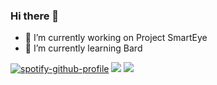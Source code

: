 ### Hi there 👋
- 🔭 I’m currently working on Project SmartEye
- 🌱 I’m currently learning Bard
<!--
**WelobaDenzel/WelobaDenzel** is a ✨ _special_ ✨ repository because its `README.md` (this file) appears on your GitHub profile.

Here are some ideas to get you started:

- 🔭 I’m currently working on ...
- 🌱 I’m currently learning ...
- 👯 I’m looking to collaborate on ...
- 🤔 I’m looking for help with ...
- 💬 Ask me about ...
- 📫 How to reach me: ...
- 😄 Pronouns: ...
- ⚡ Fun fact: ...
-->

[![spotify-github-profile](https://spotify-github-profile.vercel.app/api/view?uid=pa0seqmi7qr8dpnde4rxo0qzd&cover_image=true&theme=default&show_offline=false&background_color=ff1414&interchange=false&bar_color=000000&bar_color_cover=false)](https://github.com/kittinan/spotify-github-profile)
[![](https://visitcount.itsvg.in/api?id=WelobaDenzel&label=Profile%20Views&pretty=false)](https://visitcount.itsvg.in)
<a href="https://visitcount.itsvg.in">
  <img src="https://visitcount.itsvg.in/api?id=WelobaDenzel&label=Profile%20Views&pretty=false" />
</a>
